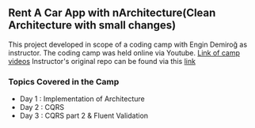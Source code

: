 ﻿## Rent A Car App with nArchitecture(Clean Architecture with small changes)
This project developed in scope of a coding camp with Engin Demiroğ as instructor.
The coding camp was held online via Youtube. [Link of camp videos](https://www.youtube.com/playlist?list=PLqG356ExoxZVSCbdN3SrvAAEE5pJK1cEn)
Instructor's original repo can be found via this [link](https://github.com/engindemirog/nArchitecture)

### Topics Covered in the Camp
- Day 1 : Implementation of Architecture
- Day 2 : CQRS
- Day 3 : CQRS part 2 & Fluent Validation